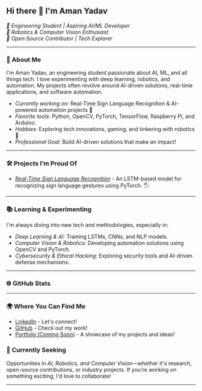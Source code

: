 ## Hi there 👋 I'm Aman Yadav



*🚀 Engineering Student | Aspiring AI/ML Developer*\
*🔬 Robotics & Computer Vision Enthusiast*\
*💼 Open Source Contributor | Tech Explorer*

---

### 🚀 About Me

I'm Aman Yadav, an engineering student passionate about AI, ML, and all things tech. I love experimenting with deep learning, robotics, and automation. My projects often revolve around AI-driven solutions, real-time applications, and software automation.

- *Currently working on:* Real-Time Sign Language Recognition & AI-powered automation projects 🤖
- *Favorite tools:* Python, OpenCV, PyTorch, TensorFlow, Raspberry Pi, and Arduino.
- *Hobbies:* Exploring tech innovations, gaming, and tinkering with robotics 🤖
- *Professional Goal:* Build AI-driven solutions that make an impact!

---

### 🛠 Projects I’m Proud Of

- *[Real-Time Sign Language Recognition](https://github.com/AmanYdv77/Real-Time-Sign-Language-Recognition)* - An LSTM-based model for recognizing sign language gestures using PyTorch. 🖐

---

### 📚 Learning & Experimenting

I'm always diving into new tech and methodologies, especially in:

- *Deep Learning & AI:* Training LSTMs, CNNs, and NLP models.
- *Computer Vision & Robotics:* Developing automation solutions using OpenCV and PyTorch.
- *Cybersecurity & Ethical Hacking:* Exploring security tools and AI-driven defense mechanisms.

---

### 🌐 GitHub Stats

---

### 🌍 Where You Can Find Me

- [LinkedIn](https://www.linkedin.com/in/Aman-Yadav77/) - Let's connect!
- [GitHub](https://github.com/AmanYdv77) - Check out my work!
- [Portfolio (Coming Soon)](#) - A showcase of my projects and ideas!

### 👀 Currently Seeking

Opportunities in *AI, Robotics, and Computer Vision*—whether it's research, open-source contributions, or industry projects. If you're working on something exciting, I'd love to collaborate!

---
